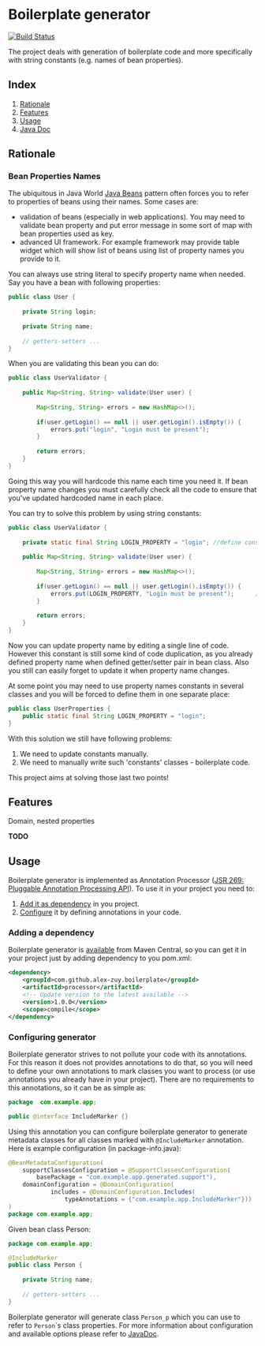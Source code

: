 # Boilerplate generator
[![Build Status](https://travis-ci.org/alex-zuy/boilerplate-generator.svg?branch=master)](https://travis-ci.org/alex-zuy/boilerplate-generator)

The project deals with generation of boilerplate code and more specifically with
string constants (e.g. names of bean properties).

<!-- List of link references -->
[JavaBeansSpec]: http://www.oracle.com/technetwork/java/javase/documentation/spec-136004.html
[JavaAnnotationProcessing]: https://www.jcp.org/en/jsr/detail?id=269
[BoilerplateGeneratorMavenCentralSearch]: http://search.maven.org/#search%7Cga%7C1%7Cg%3A%22com.github.alex-zuy.boilerplate%22%20AND%20a%3A%22processor%22
[BoilerplateGeneratorJavaDoc]: https://alex-zuy.github.io/boilerplate-generator/


## Index
1. [Rationale](#rationale)
2. [Features](#features)
3. [Usage](#usage)
4. [Java Doc][BoilerplateGeneratorJavaDoc]

## Rationale <a id="rationale"></a>

### Bean Properties Names <a id=""></a>

The ubiquitous in Java World [Java Beans][JavaBeansSpec]
pattern often forces you to refer to properties of beans using their names.
Some cases are:
* validation of beans (especially in web applications). You may need to validate bean
property and put error message in some sort of map with bean properties used as key.
* advanced UI framework. For example framework may provide table widget which will show
list of beans using list of property names you provide to it.

You can always use string literal to specify property name when needed. Say you
have a bean with following properties:
```java
public class User {
    
    private String login;
    
    private String name;
    
    // getters-setters ...
}
```
When you are validating this bean you can do:
```java
public class UserValidator {
    
    public Map<String, String> validate(User user) {
        
        Map<String, String> errors = new HashMap<>();
        
        if(user.getLogin() == null || user.getLogin().isEmpty()) {
            errors.put("login", "Login must be present");              //hardcoded property name
        }
        
        return errors;
    }
}
```
Going this way you will hardcode this name each time you need it. If bean property name
changes you must carefully check all the code to ensure that you've updated hardcoded
name in each place.

You can try to solve this problem by using string constants:
```java
public class UserValidator {
    
    private static final String LOGIN_PROPERTY = "login"; //define constant to avoid hardcoding name
    
    public Map<String, String> validate(User user) {
        
        Map<String, String> errors = new HashMap<>();
        
        if(user.getLogin() == null || user.getLogin().isEmpty()) {
            errors.put(LOGIN_PROPERTY, "Login must be present");      //use manually created constant
        }
        
        return errors;
    }
}
```
Now you can update property name by editing  a single line of code. However this
constant is still some kind of code duplication, as you already defined property name
when defined getter/setter pair in bean class. Also you still can easily forget to
update it when property name changes.

At some point you may need to use property names constants in several classes and you
will be forced to define them in one separate place:
```java
public class UserProperties {
    public static final String LOGIN_PROPERTY = "login";
}
```
With this solution we still have following problems:
1. We need to update constants manually.
2. We need to manually write such 'constants' classes - boilerplate code.

This project aims at solving those last two points!

## Features <a id="features"></a>

Domain, nested properties

**TODO**

## Usage <a id="usage"></a>
Boilerplate generator is implemented as Annotation Processor ([JSR 269: Pluggable Annotation Processing API][JavaAnnotationProcessing]).
To use it in your project you need to:
1. [Add it as dependency](#usage-add-dependency) in you project.
2. [Configure](#usage-configure) it by defining annotations in your code.
 
### Adding a dependency <a id="usage-add-dependency"></a>

Boilerplate generator is [available][BoilerplateGeneratorMavenCentralSearch]
from Maven Central, so you can get it in your project just by adding
dependency to you pom.xml:
<!-- We can link artifact version using recource filtering -->
```xml
<dependency>
    <groupId>com.github.alex-zuy.boilerplate</groupId>
    <artifactId>processor</artifactId>
    <!-- Update version to the latest available -->
    <version>1.0.0</version>
    <scope>compile</scope>
</dependency>
```
### Configuring generator <a id="usage-configure"></a>
Boilerplate generator strives to not pollute your code with its annotations.
For this reason it does not provides annotations to do that, so you will need to
define your own annotations to mark classes you want to process (or use annotations
you already have in your project). There are no requirements to this annotations,
so it can be as simple as:
```java
package  com.example.app;

public @interface IncludeMarker {}
```
Using this annotation you can configure boilerplate generator to generate metadata classes
for all classes marked with `@IncludeMarker` annotation. Here is example configuration (in package-info.java):
```java
@BeanMetadataConfiguration(
    supportClassesConfiguration = @SupportClassesConfiguration(
        basePackage = "com.example.app.generated.support"),
    domainConfiguration = @DomainConfiguration(
            includes = @DomainConfiguration.Includes(
                typeAnnotations = {"com.example.app.IncludeMarker"}))
)
package com.example.app;
```
Given bean class Person:
```java
package com.example.app;

@IncludeMarker
public class Person {
    
    private String name;
    
    // getters-setters ...
}
```
Boilerplate generator will generate class `Person_p` which you can use to refer to `Person`\`s class properties.
For more information about configuration and available options please refer to [JavaDoc][BoilerplateGeneratorJavaDoc].
